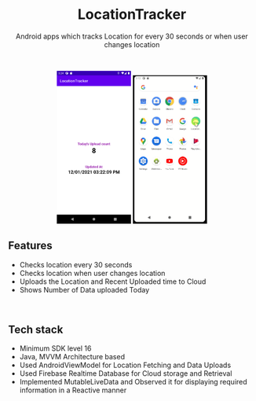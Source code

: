 <h1 align="center">LocationTracker</h1>

<p align="center">  
 Android apps which tracks Location for every 30 seconds or when user changes location</br>
</p>
</br>
<p align="center">
  <img src="/previews/LocationTracker.png" width="30%" />
  <img src="/previews/LocationTrackerGif1.gif" width="30%" />
</p>

## Features
- Checks location every 30 seconds
- Checks location when user changes location
- Uploads the Location and Recent Uploaded time to Cloud
- Shows Number of Data uploaded Today
</br>

## Tech stack
- Minimum SDK level 16
- Java, MVVM Architecture based
- Used AndroidViewModel for Location Fetching and Data Uploads
- Used Firebase Realtime Database for Cloud storage and Retrieval
- Implemented MutableLiveData and Observed it for displaying required information in a Reactive manner
</br>
